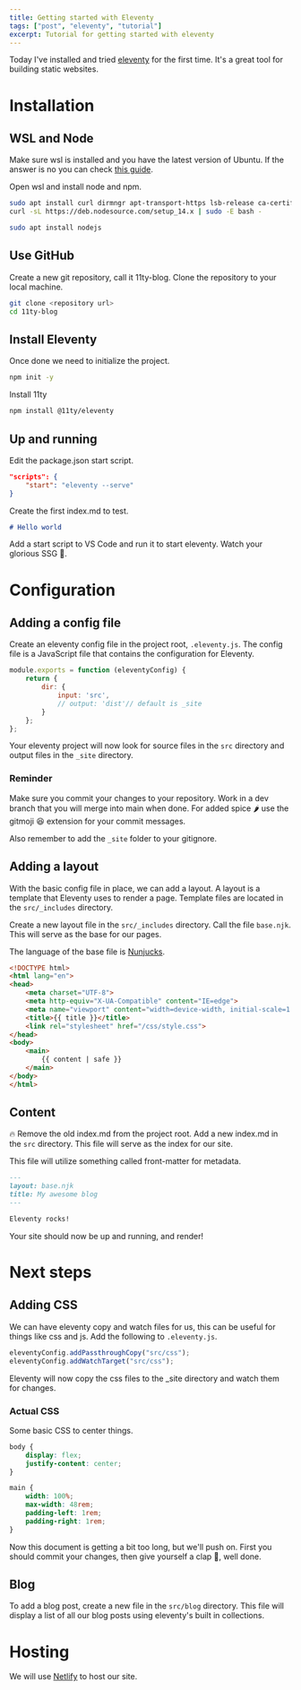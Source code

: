 ```yaml
---
title: Getting started with Eleventy
tags: ["post", "eleventy", "tutorial"]
excerpt: Tutorial for getting started with eleventy
---
```


Today I've installed and tried [eleventy](https://www.11ty.dev/) for the first time. It's a great tool for building static websites.

# Installation
## WSL and Node
Make sure wsl is installed and you have the latest version of Ubuntu. If the answer is no you can check [this guide](https://docs.microsoft.com/en-us/windows/wsl/install-win10).

Open wsl and install node and npm.
```bash	
sudo apt install curl dirmngr apt-transport-https lsb-release ca-certificates
curl -sL https://deb.nodesource.com/setup_14.x | sudo -E bash -

sudo apt install nodejs
```

## Use GitHub

Create a new git repository, call it 11ty-blog. Clone the repository to your local machine.
```bash
git clone <repository url>
cd 11ty-blog
```

## Install Eleventy

Once done we need to initialize the project.
```bash
npm init -y
```

Install 11ty
```bash
npm install @11ty/eleventy
```

## Up and running

Edit the package.json start script.
```json
"scripts": {
    "start": "eleventy --serve"
}
```

Create the first index.md to test.
```markdown
# Hello world
```

Add a start script to VS Code and run it to start eleventy.
Watch your glorious SSG 🎉.

# Configuration

## Adding a config file

Create an eleventy config file in the project root, ```.eleventy.js```. The config file is a JavaScript file that contains the configuration for Eleventy.
```js
module.exports = function (eleventyConfig) {
    return {
        dir: {
            input: 'src',
            // output: 'dist'// default is _site
        }
    };
};
```

Your eleventy project will now look for source files in the ```src``` directory and output files in the ```_site``` directory.

### Reminder
Make sure you commit your changes to your repository. Work in a dev branch that you will merge into main when done.
For added spice 🌶 use the gitmoji 😆 extension for your commit messages.

Also remember to add the ```_site``` folder to your gitignore.

## Adding a layout

With the basic config file in place, we can add a layout. A layout is a template that Eleventy uses to render a page. Template files are located in the ```src/_includes``` directory.

Create a new layout file in the ```src/_includes``` directory. Call the file ```base.njk```. This will serve as the base for our pages.

The language of the base file is [Nunjucks](https://mozilla.github.io/nunjucks/).
```html
<!DOCTYPE html>
<html lang="en">
<head>
    <meta charset="UTF-8">
    <meta http-equiv="X-UA-Compatible" content="IE=edge">
    <meta name="viewport" content="width=device-width, initial-scale=1.0">
    <title>{{ title }}</title>
    <link rel="stylesheet" href="/css/style.css">
</head>
<body>
    <main>
        {{ content | safe }}
    </main>
</body>
</html>
```

## Content

🔥 Remove the old index.md from the project root.
Add a new index.md in the ```src``` directory. This file will serve as the index for our site.

This file will utilize something called front-matter for metadata.

```markdown
---
layout: base.njk
title: My awesome blog
---

Eleventy rocks!
```

Your site should now be up and running, and render!

# Next steps

## Adding CSS

We can have eleventy copy and watch files for us, this can be useful for things like css and js.
Add the following to ```.eleventy.js```.

```js
eleventyConfig.addPassthroughCopy("src/css");
eleventyConfig.addWatchTarget("src/css");
```

Eleventy will now copy the css files to the _site directory and watch them for changes.

### Actual CSS
Some basic CSS to center things.

```css
body {
    display: flex;
    justify-content: center;
}

main {
    width: 100%;
    max-width: 48rem;
    padding-left: 1rem;
    padding-right: 1rem;
}
```

Now this document is getting a bit too long, but we'll push on. First you should commit your changes, then give yourself a clap 👏, well done.

## Blog

To add a blog post, create a new file in the ```src/blog``` directory. This file will display a list of all our blog posts using eleventy's built in collections.

# Hosting

We will use [Netlify](https://www.netlify.com/) to host our site.